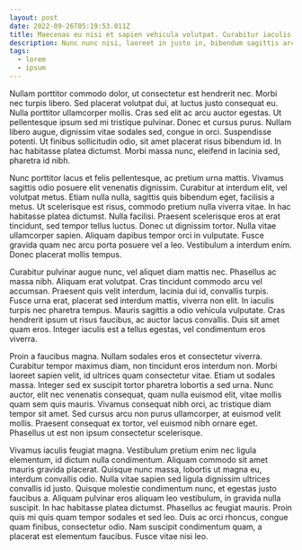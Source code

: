 ```yaml
---
layout: post
date: 2022-09-26T05:19:53.011Z
title: Maecenas eu nisi et sapien vehicula volutpat. Curabitur iaculis commodo.
description: Nunc nunc nisi, laoreet in justo in, bibendum sagittis arcu. Praesent viverra, massa tristique vulputate varius, lorem mi tristique dolor.
tags:
  - lorem
  - ipsum
---
```

Nullam porttitor commodo dolor, ut consectetur est hendrerit nec. Morbi nec turpis libero. Sed placerat volutpat dui, at luctus justo consequat eu. Nulla porttitor ullamcorper mollis. Cras sed elit ac arcu auctor egestas. Ut pellentesque ipsum sed mi tristique pulvinar. Donec et cursus purus. Nullam libero augue, dignissim vitae sodales sed, congue in orci. Suspendisse potenti. Ut finibus sollicitudin odio, sit amet placerat risus bibendum id. In hac habitasse platea dictumst. Morbi massa nunc, eleifend in lacinia sed, pharetra id nibh.

Nunc porttitor lacus et felis pellentesque, ac pretium urna mattis. Vivamus sagittis odio posuere elit venenatis dignissim. Curabitur at interdum elit, vel volutpat metus. Etiam nulla nulla, sagittis quis bibendum eget, facilisis a metus. Ut scelerisque est risus, commodo pretium nulla viverra vitae. In hac habitasse platea dictumst. Nulla facilisi. Praesent scelerisque eros at erat tincidunt, sed tempor tellus luctus. Donec ut dignissim tortor. Nulla vitae ullamcorper sapien. Aliquam dapibus tempor orci in vulputate. Fusce gravida quam nec arcu porta posuere vel a leo. Vestibulum a interdum enim. Donec placerat mollis tempus.

Curabitur pulvinar augue nunc, vel aliquet diam mattis nec. Phasellus ac massa nibh. Aliquam erat volutpat. Cras tincidunt commodo arcu vel accumsan. Praesent quis velit interdum, lacinia dui id, convallis turpis. Fusce urna erat, placerat sed interdum mattis, viverra non elit. In iaculis turpis nec pharetra tempus. Mauris sagittis a odio vehicula vulputate. Cras hendrerit ipsum ut risus faucibus, ac auctor lacus convallis. Duis sit amet quam eros. Integer iaculis est a tellus egestas, vel condimentum eros viverra.

Proin a faucibus magna. Nullam sodales eros et consectetur viverra. Curabitur tempor maximus diam, non tincidunt eros interdum non. Morbi laoreet sapien velit, id ultrices quam consectetur vitae. Etiam ut sodales massa. Integer sed ex suscipit tortor pharetra lobortis a sed urna. Nunc auctor, elit nec venenatis consequat, quam nulla euismod elit, vitae mollis quam sem quis mauris. Vivamus consequat nibh orci, ac tristique diam tempor sit amet. Sed cursus arcu non purus ullamcorper, at euismod velit mollis. Praesent consequat ex tortor, vel euismod nibh ornare eget. Phasellus ut est non ipsum consectetur scelerisque.

Vivamus iaculis feugiat magna. Vestibulum pretium enim nec ligula elementum, id dictum nulla condimentum. Aliquam commodo sit amet mauris gravida placerat. Quisque nunc massa, lobortis ut magna eu, interdum convallis odio. Nulla vitae sapien sed ligula dignissim ultrices convallis id justo. Quisque molestie condimentum nunc, et egestas justo faucibus a. Aliquam pulvinar eros aliquam leo vestibulum, in gravida nulla suscipit. In hac habitasse platea dictumst. Phasellus ac feugiat mauris. Proin quis mi quis quam tempor sodales et sed leo. Duis ac orci rhoncus, congue quam finibus, consectetur odio. Nam suscipit condimentum quam, a placerat est elementum faucibus. Fusce vitae nisi leo.